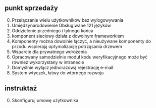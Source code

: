 ## punkt sprzedaży

0. Przełączanie wielu użytkowników bez wylogowywania
1. Umiędzynarodowienie Obsługiwane 121 języków
2. Oddzielenie przedniego i tylnego końca
3. komponent sieciowy działa z dowolnym frameworkiem
4. Komponenty można dowolnie łączyć, a nieużywane komponenty do przodu wspierają optymalizację potrząsania drzewem
5. Wsparcie dla prywatnego wdrożenia
6. Opracowany samodzielnie moduł kodu weryfikacyjnego może być również wykorzystany w intranecie
7. Domyślnie wyłącz jednorazową rejestrację e-mail
8. System wtyczek, łatwy do wtórnego rozwoju

## instruktaż

0. Skonfiguruj umowę użytkownika